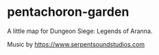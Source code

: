 # pentachoron-garden
A little map for Dungeon Siege: Legends of Aranna.

Music by https://www.serpentsoundstudios.com
